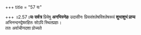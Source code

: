 +++
title = "57 यः"

+++
॥2.57॥**यः सर्वत्र** प्रियेषु **अनभिस्नेहः** उदासीनः
प्रियसंश्लेषविश्लेषरूपं **शुभाशुभं प्राप्य** अभिनन्दनद्वेषरहितः सोऽपि
स्थितप्रज्ञः।  
ततः अर्वाचीनदशा प्रोच्यते  
